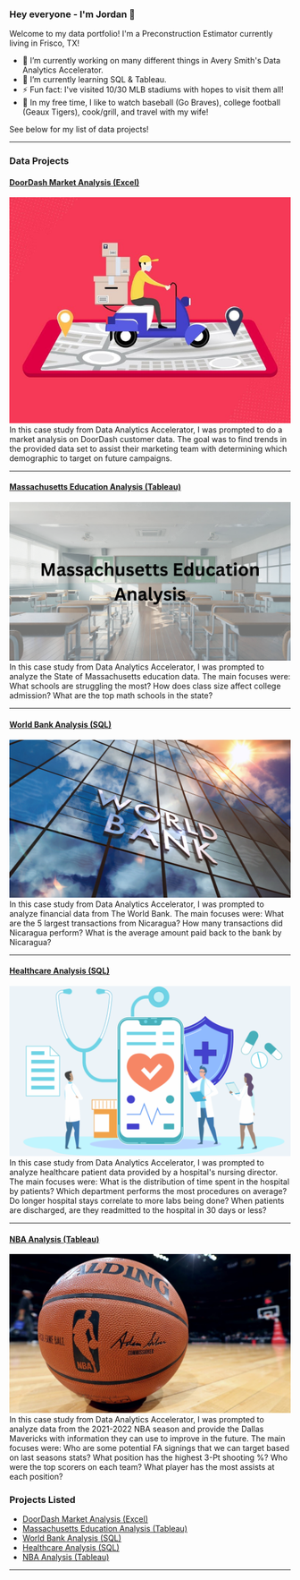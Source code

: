 ### Hey everyone - I'm Jordan 👋

Welcome to my data portfolio!
I'm a Preconstruction Estimator currently living in Frisco, TX!

- 🔭 I’m currently working on many different things in Avery Smith's Data Analytics Accelerator.
- 🌱 I’m currently learning SQL & Tableau.
- ⚡ Fun fact: I've visited 10/30 MLB stadiums with hopes to visit them all!
- 🎈 In my free time, I like to watch baseball (Go Braves), college football (Geaux Tigers), cook/grill, and travel with my wife!

See below for my list of data projects!

---
### Data Projects

#### [DoorDash Market Analysis (Excel)](https://www.linkedin.com/pulse/doordash-market-analysis-using-excel-jordan-temple-mba/)
<img src="images/Door_Dash_Photo.jfif?raw=true"/>
In this case study from Data Analytics Accelerator, I was prompted to do a market analysis on DoorDash customer data. The goal was to find trends in the provided data set to assist their marketing team with determining which demographic to target on future campaigns. 

---
#### [Massachusetts Education Analysis (Tableau)](https://www.linkedin.com/pulse/massachusetts-education-analysis-jordan-temple-mba/)
<img src="images/Massachusetts Education Analysis.png?raw=true"/>
In this case study from Data Analytics Accelerator, I was prompted to analyze the State of Massachusetts education data. The main focuses were:
What schools are struggling the most?
How does class size affect college admission?
What are the top math schools in the state? 

---
#### [World Bank Analysis (SQL)](https://www.linkedin.com/pulse/world-bank-analysis-using-sql-jordan-temple-mba/)
<img src="images/World_Bank.jpeg.jpeg?raw=true"/>
In this case study from Data Analytics Accelerator, I was prompted to analyze financial data from The World Bank. The main focuses were:
What are the 5 largest transactions from Nicaragua?
How many transactions did Nicaragua perform?
What is the average amount paid back to the bank by Nicaragua?

---
#### [Healthcare Analysis (SQL)](https://www.linkedin.com/pulse/healthcare-analysis-using-sql-jordan-temple-mba/)
<img src="images/healthcare_cover.png?raw=true"/>
In this case study from Data Analytics Accelerator, I was prompted to analyze healthcare patient data provided by a hospital's nursing director. The main focuses were:
What is the distribution of time spent in the hospital by patients?
Which department performs the most procedures on average?
Do longer hospital stays correlate to more labs being done?
When patients are discharged, are they readmitted to the hospital in 30 days or less?

---
#### [NBA Analysis (Tableau)](https://www.linkedin.com/pulse/nba-analysis-using-tableau-jordan-temple-mba/)
<img src="images/NBA.jpeg?raw=true"/>
In this case study from Data Analytics Accelerator, I was prompted to analyze data from the 2021-2022 NBA season and provide the Dallas Mavericks with information they can use to improve in the future. The main focuses were:
Who are some potential FA signings that we can target based on last seasons stats?
What position has the highest 3-Pt shooting %?
Who were the top scorers on each team?
What player has the most assists at each position?

### Projects Listed

- [DoorDash Market Analysis (Excel)](https://www.linkedin.com/pulse/doordash-market-analysis-using-excel-jordan-temple-mba/?trackingId=7nAhipoOZZK%2F0ONJ3W1mQA%3D%3D)
- [Massachusetts Education Analysis (Tableau)](https://www.linkedin.com/pulse/massachusetts-education-analysis-jordan-temple-mba/)
- [World Bank Analysis (SQL)](https://www.linkedin.com/pulse/world-bank-analysis-using-sql-jordan-temple-mba/)
- [Healthcare Analysis (SQL)](https://www.linkedin.com/pulse/healthcare-analysis-using-sql-jordan-temple-mba/)
- [NBA Analysis (Tableau)](https://www.linkedin.com/pulse/nba-analysis-using-tableau-jordan-temple-mba/)

---




